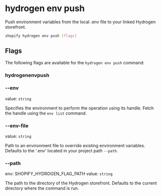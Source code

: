 # hydrogen env push

Push environment variables from the local .env file to your linked Hydrogen storefront.

```bash
shopify hydrogen env push [flags]
```

## Flags

The following flags are available for the `hydrogen env push` command:

### hydrogenenvpush

### --env <value>

value: `string`

Specifies the environment to perform the operation using its handle. Fetch the handle using the `env list` command.

### --env-file <value>

value: `string`

Path to an environment file to override existing environment variables. Defaults to the '.env' located in your project path `--path`.

### --path <value>

env: SHOPIFY_HYDROGEN_FLAG_PATH
value: `string`

The path to the directory of the Hydrogen storefront. Defaults to the current directory where the command is run.

